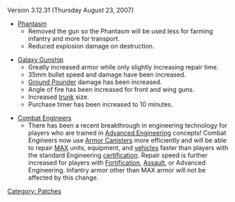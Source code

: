 Version 3.12.31 (Thursday August 23, 2007)

-   [Phantasm](Phantasm "wikilink")
    -   Removed the gun so the Phantasm will be used less for farming
        infantry and more for transport.
    -   Reduced explosion damage on destruction.

<!-- -->

-   [Galaxy Gunship](Galaxy_Gunship "wikilink")
    -   Greatly increased armor while only slightly increasing repair
        time.
    -   35mm bullet speed and damage have been increased.
    -   [Ground Pounder](Ground_Pounder "wikilink") damage has been
        increased.
    -   Angle of fire has been increased for front and wing guns.
    -   Increased [trunk](trunk "wikilink") size.
    -   Purchase timer has been increased to 10 minutes.

<!-- -->

-   [Combat Engineers](Combat_Engineering "wikilink")
    -   There has been a recent breakthrough in engineering technology
        for players who are trained in [Advanced
        Engineering](Advanced_Engineering "wikilink") concepts! Combat
        Engineers now use [Armor Canisters](Armor_Canister "wikilink")
        more efficiently and will be able to repair
        [MAX](MAX "wikilink") units, equipment, and
        [vehicles](vehicles "wikilink") faster than players with the
        standard Engineering [certification](certification "wikilink").
        Repair speed is further increased for players with
        [Fortification](Fortification_Engineering "wikilink"),
        [Assault](Assault_Engineering "wikilink"), or Advanced
        Engineering. Infantry armor other than MAX armor will not be
        affected by this change.

[Category: Patches](Category:_Patches "wikilink")